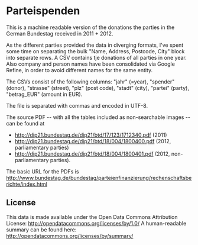 Parteispenden
=============

This is a machine readable version of the donations the parties in the German Bundestag received in 2011 + 2012.

As the different parties provided the data in diverging formats, I've spent some time on separating the bulk "Name, Address, Postcode, City" block into separate rows. A CSV contains tje donations of all parties in one year. Also company and person names have been consolidated via Google Refine, in order to avoid different names for the same entity.

The CSVs consist of the following columns: "jahr" (=year), "spender" (donor), "strasse" (street), "plz" (post code), "stadt" (city), "partei" (party), "betrag_EUR" (amount in EUR).

The file is separated with commas and encoded in UTF-8.

The source PDF -- with all the tables included as non-searchable images -- can be found at
- http://dip21.bundestag.de/dip21/btd/17/123/1712340.pdf (2011)
- http://dip21.bundestag.de/dip21/btd/18/004/1800400.pdf (2012, parliamentary parties)
- http://dip21.bundestag.de/dip21/btd/18/004/1800401.pdf (2012, non-parliamentary parties).

The basic URL for the PDFs is http://www.bundestag.de/bundestag/parteienfinanzierung/rechenschaftsberichte/index.html


License
-------
This data is made available under the Open Data Commons Attribution License:
http://opendatacommons.org/licenses/by/1.0/
A human-readable summary can be found here: http://opendatacommons.org/licenses/by/summary/
